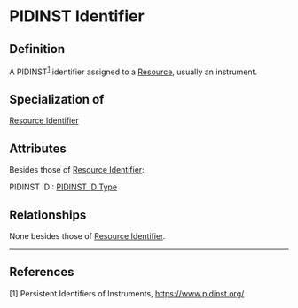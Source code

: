 # PIDINST Identifier

## Definition
A PIDINST<sup>[1](#fn1)</sup> identifier assigned to a [Resource](../entities/Resource.md), usually an instrument.

## Specialization of
[Resource Identifier](../entities/Resource_Identifier.md)

## Attributes
Besides those of [Resource Identifier](../entities/Resource_Identifier.md):

PIDINST ID : [PIDINST ID Type](../datatypes/PIDINST_ID.md)

## Relationships
None besides those of [Resource Identifier](../entities/Resource_Identifier.md).

---
## References
<a name="fn1">\[1\]</a> Persistent Identifiers of Instruments, https://www.pidinst.org/ 
